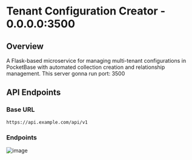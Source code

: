# Tenant Configuration Creator - 0.0.0.0:3500

## Overview
A Flask-based microservice for managing multi-tenant configurations in PocketBase with automated collection creation and relationship management.
This server gonna run port: 3500
## API Endpoints

### Base URL

`https://api.example.com/api/v1`

### Endpoints

![image](https://github.com/user-attachments/assets/53f3c2ed-e503-4e7e-8580-44517ae1f26e)
